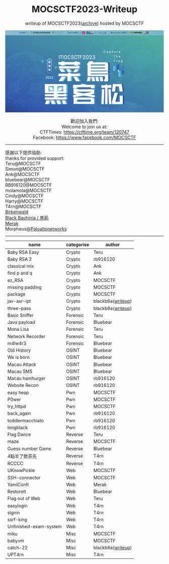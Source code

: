 <h1 align="center">MOCSCTF2023-Writeup</h1>
<p align="center">writeup of MOCSCTF2023(<a href="https://web.archive.org/web/20230225095059/https://mocsctf2023.mocsctf.com/">archive</a>) hosted by MOCSCTF</p>
<p align="center">
<img src="./img/banner.png "/>
</p>  
<p align="center">
歡迎加入我們:</br>
Welcome to join us at:</br>
CTFTimes: <a href="https://ctftime.org/team/120747">https://ctftime.org/team/120747</a></br>
Facebook: <a href="https://www.facebook.com/MOCSCTF">https://www.facebook.com/MOCSCTF</a>
</p>  

***  

感謝以下提供協助:  
thanks for provided support:  
Teru@MOCSCTF  
Simon@MOCSCTF  
Ank@MOCSCTF  
bluebear@MOCSCTF  
RB916120@MOCSCTF  
molamola@MOCSCTF  
Cindy@MOCSCTF  
Harry@MOCSCTF  
T4rn@MOCSCTF  
[Birkenwald](http://birkenwald.cn/)  
[Black Bauhinia / 黑荊](https://www.facebook.com/blackb6a/)  
[Merak](https://we.buptmerak.cn/)  
Morpheus@[Paloaltonetworks](https://www.paloaltonetworks.com/)  

---

| name  |  categorise | author |
|---|---|---|
|Baby RSA Easy|Crypto|Teru|
|Baby RSA 2|Crypto|rb916120|
|classical mix|Crypto|Ank|
|find p and q |Crypto|Ank|
|ez_RSA|Crypto|MOCSCTF|
|missing padding |Crypto|MOCSCTF|
|package |Crypto|MOCSCTF|
|jav-asr-ipt |Crypto|blackb6a([writeup](https://mystiz.hk/posts/2023/2023-03-06-mocsctf/?fbclid=IwAR1Ve_hJaJNbKt7qM2MsKGi8ZiLdZ4ur8UMXsqBNchU0VsdO_q2iyqgfSo0))|
|three-pass|Crypto|blackb6a([writeup](https://mystiz.hk/posts/2023/2023-03-06-mocsctf/?fbclid=IwAR1Ve_hJaJNbKt7qM2MsKGi8ZiLdZ4ur8UMXsqBNchU0VsdO_q2iyqgfSo0))|
|Basic Sniffer|Forensic|Teru|
|Java payload|Forensic|Bluebear|
|Mona Lisa|Forensic|Teru|
|Network Recorder|Forensic|Teru|
|m4lw4r3|Forensic|Bluebear|
|Old History |OSINT|Bluebear|
|We is born|OSINT|Bluebear|
|Macau Attack |OSINT|Bluebear|
|Macau SMS |OSINT|Bluebear|
|Macau hamhurger|OSINT|rb916120|
|Website Recon|OSINT|rb916120|
|easy heap|Pwn|MOCSCTF|
|P0wer|Pwn|MOCSCTF|
|try_httpd|Pwn|MOCSCTF|
|back_again|Pwn|rb916120|
|toddlermacchiato|Pwn|rb916120|
|longblack|Pwn|rb916120|
|Flag Dance|Reverse|Teru|
|maze|Reverse|MOCSCTF|
|Guess number Game|Reverse|Bluebear|
|4點半了飲茶先|Reverse|T4rn|
|RCCCC|Reverse|T4rn|
|UKnowPickle| Web|  MOCSCTF|
|SSH-connector| Web|  MOCSCTF|
|YamlConfi| Web|Merak|
|RestoreIt| Web|  Bluebear|
|Flag out of Web| Web|  Teru|
|easylogin| Web| T4rn|
|signin| Web| T4rn|
|ssrf-king| Web|  T4rn|
|Unfinished-exam-system| Web|  T4rn|
|miku|Misc|MOCSCTF|
|babyvm|Misc|MOCSCTF|
|catch-22|Misc|blackb6a([writeup](https://mystiz.hk/posts/2023/2023-03-06-mocsctf/?fbclid=IwAR1Ve_hJaJNbKt7qM2MsKGi8ZiLdZ4ur8UMXsqBNchU0VsdO_q2iyqgfSo0))|
|UPT4rn|Misc|T4rn|